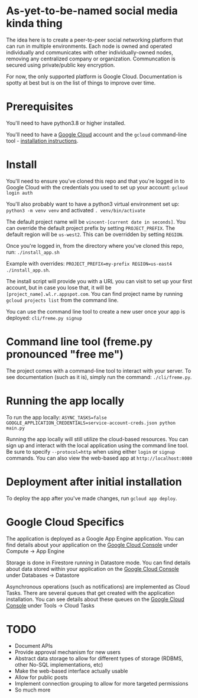 # As-yet-to-be-named social media kinda thing
The idea here is to create a peer-to-peer social networking platform that can run in multiple environments. Each node is owned and operated individually and communicates with other individually-owned nodes, removing any centralized company or organization. Communcation is secured using private/public key encryption.

For now, the only supported platform is Google Cloud. Documentation is spotty at best but is on the list of things to improve over time.

# Prerequisites
You'll need to have python3.8 or higher installed.

You'll need to have a [Google Cloud](https://cloud.google.com) account and the `gcloud` command-line tool - [installation instructions](https://cloud.google.com/sdk/docs/install).

# Install
You'll need to ensure you've cloned this repo and that you're logged in to Google Cloud with the credentials you used to set up your account:
`gcloud login auth`

You'll also probably want to have a python3 virtual environment set up:
`python3 -m venv venv`
and activated
`. venv/bin/activate`

The default project name will be `vincent-[current date in seconds]`. You can override the default project prefix by setting `PROJECT_PREFIX`. The default region will be `us-west2`. This can be overridden by setting `REGION`.

Once you're logged in, from the directory where you've cloned this repo, run:
`./install_app.sh`

Example with overrides: `PROJECT_PREFIX=my-prefix REGION=us-east4 ./install_app.sh`.

The install script will provide you with a URL you can visit to set up your first account, but in case you lose that, it will be `[project_name].wl.r.appspot.com`. You can find project name by running `gcloud projects list` from the command line.

You can use the command line tool to create a new user once your app is deployed:
`cli/freme.py signup`

# Command line tool (freme.py pronounced "free me")
The project comes with a command-line tool to interact with your server. To see documentation (such as it is), simply run the command: `./cli/freme.py`.

# Running the app locally
To run the app locally:
`ASYNC_TASKS=false GOOGLE_APPLICATION_CREDENTIALS=service-account-creds.json python main.py`

Running the app locally will still utilize the cloud-based resources. You can sign up and interact with the local application using the command line tool. Be sure to specify `--protocol=http` when using either `login` or `signup` commands. You can also view the web-based app at `http://localhost:8080`

# Deployment after initial installation
To deploy the app after you've made changes, run `gcloud app deploy`.

# Google Cloud Specifics
The application is deployed as a Google App Engine application. You can find details about your application on the [Google Cloud Console](https://console.cloud.google.com) under Compute -> App Engine

Storage is done in Firestore running in Datastore mode. You can find details about data stored within your application on the [Google Cloud Console](https://console.cloud.google.com) under Databases -> Datastore

Asynchronous operations (such as notifications) are implemented as Cloud Tasks. There are several queues that get created with the application installation. You can see details about these queues on the [Google Cloud Console](https://console.cloud.google.com) under Tools -> Cloud Tasks

# TODO
* Document APIs
* Provide approval mechanism for new users
* Abstract data storage to allow for different types of storage (RDBMS, other No-SQL implementations, etc)
* Make the web-based interface actually usable
* Allow for public posts
* Implement connection grouping to allow for more targeted permissions
* So much more
